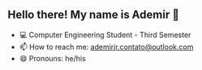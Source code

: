 ## Hello there! My name is Ademir 👋

<!--
**demiguic/demiguic** is a ✨ _special_ ✨ repository because its `README.md` (this file) appears on your GitHub profile.

Here are some ideas to get you started:

- 🔭 I’m currently working on ...
- 🌱 I’m currently learning ...
- 👯 I’m looking to collaborate on ...
- 🤔 I’m looking for help with ...
- 💬 Ask me about ...
- ⚡ Fun fact: ...
-->
- 💻 Computer Engineering Student - Third Semester
- 📫 How to reach me: ademirjr.contato@outlook.com
- 😄 Pronouns: he/his
